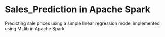 # Sales_Prediction in Apache Spark
Predicting sale prices using a simple linear regression model implemented using MLlib in Apache Spark

